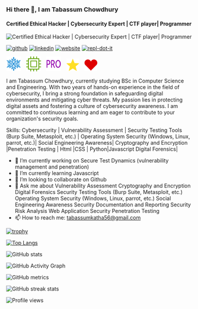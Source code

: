 
### Hi there 👋, I am Tabassum Chowdhury 
#### Certified Ethical Hacker | Cybersecurity Expert | CTF player| Programmer
![Certified Ethical Hacker | Cybersecurity Expert | CTF player| Programmer](https://tabassumkatha.000webhostapp.com/img/tabassum-removebg-preview.png)


[<img src='https://cdn.jsdelivr.net/npm/simple-icons@3.0.1/icons/github.svg' alt='github' height='40'>](https://github.com/tabasssum26)  [<img src='https://cdn.jsdelivr.net/npm/simple-icons@3.0.1/icons/linkedin.svg' alt='linkedin' height='40'>](https://www.linkedin.com/in/tabassum-chowdhury/)  [<img src='https://cdn.jsdelivr.net/npm/simple-icons@3.0.1/icons/icloud.svg' alt='website' height='40'>](https://tabassumkatha.000webhostapp.com/)  [<img src='https://cdn.jsdelivr.net/npm/simple-icons@3.0.1/icons/repl-dot-it.svg' alt='repl-dot-it' height='40'>](https://replit.com/@tabassumkatha56)  

<a href='https://archiveprogram.github.com/'><img src='https://raw.githubusercontent.com/acervenky/animated-github-badges/master/assets/acbadge.gif' width='40' height='40'></a> <a href='https://docs.github.com/en/developers'><img src='https://raw.githubusercontent.com/acervenky/animated-github-badges/master/assets/devbadge.gif' width='40' height='40'></a> <a href='https://github.com/pricing'><img src='https://raw.githubusercontent.com/acervenky/animated-github-badges/master/assets/pro.gif' width='40' height='40'></a> <a href='https://stars.github.com/'><img src='https://raw.githubusercontent.com/acervenky/animated-github-badges/master/assets/starbadge.gif' width='35' height='35'></a> <a href='https://docs.github.com/en/github/supporting-the-open-source-community-with-github-sponsors'><img src='https://raw.githubusercontent.com/acervenky/animated-github-badges/master/assets/sponsorbadge.gif' width='35' height='35'></a> 

I am Tabassum Chowdhury, currently studying BSc in Computer Science and Engineering. With two years of hands-on experience in the field of cybersecurity, I bring a strong foundation in safeguarding digital environments and mitigating cyber threats. My passion lies in protecting digital assets and fostering a culture of cybersecurity awareness. I am committed to continuous learning and am eager to contribute to your organization's security goals.

Skills: Cybersecurity | Vulnerability Assessment | Security Testing Tools (Burp Suite, Metasploit, etc.) | Operating System Security (Windows, Linux, parrot, etc.)| Social Engineering Awareness| Cryptography and Encryption |Penetration Testing | Html |CSS | Python|Javascript Digital Forensics| 

- 🔭 I’m currently working on Secure Test Dynamics (vulnerability management and penetration) 
- 🌱 I’m currently learning Javascript  
- 👯 I’m looking to collaborate on Github 
- 💬 Ask me about Vulnerability Assessment Cryptography and Encryption Digital Forensics Security Testing Tools (Burp Suite, Metasploit, etc.) Operating System Security (Windows, Linux, parrot, etc.) Social Engineering Awareness Security Documentation and Reporting Security Risk Analysis Web Application Security Penetration Testing 
- 📫 How to reach me: tabassumkatha56@gmail.com 


[![trophy](https://github-profile-trophy.vercel.app/?username=tabasssum26)](https://github.com/ryo-ma/github-profile-trophy)

[![Top Langs](https://github-readme-stats.vercel.app/api/top-langs/?username=tabasssum26)](https://github.com/anuraghazra/github-readme-stats)

![GitHub stats](https://github-readme-stats.vercel.app/api?username=tabasssum26&show_icons=true&count_private=true)  

![GitHub Activity Graph](https://activity-graph.herokuapp.com/graph?username=tabasssum26)  

![GitHub metrics](https://metrics.lecoq.io/tabasssum26)  

![GitHub streak stats](https://streak-stats.demolab.com/?user=tabasssum26)  

![Profile views](https://gpvc.arturio.dev/tabasssum26)  
